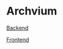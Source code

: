 # Archvium

[Backend](https://github.com/Pauloo27/archvium-back)

[Frontend](https://github.com/Pauloo27/archvium-front)
